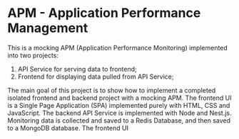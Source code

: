 # APM - Application Performance Management

This is a mocking APM (Application Performance Monitoring) implemented into two projects: 

1) API Service for serving data to frontend;
2) Frontend for displaying data pulled from API Service;

The main goal of this project is to show how to implement a completed isolated frontend and backend project with a mocking APM. The frontend UI is a Single Page Application (SPA) implemented purely with HTML, CSS and JavaScript. The backend API Service is implemented with Node and Nest.js. Monitoring data is collected and saved to a Redis Database, and then saved to a MongoDB database. The frontend UI 

